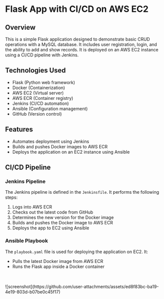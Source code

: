 # Flask App with CI/CD on AWS EC2

## Overview

This is a simple Flask application designed to demonstrate basic CRUD operations with a MySQL database. It includes user registration, login, and the ability to add and show records. It is deployed on an AWS EC2 instance using a CI/CD pipeline with Jenkins.

## Technologies Used

- Flask (Python web framework)
- Docker (Containerization)
- AWS EC2 (Virtual server)
- AWS ECR (Container registry)
- Jenkins (CI/CD automation)
- Ansible (Configuration management)
- GitHub (Version control)

## Features

- Automates deployment using Jenkins
- Builds and pushes Docker images to AWS ECR
- Deploys the application on an EC2 instance using Ansible


## CI/CD Pipeline

### Jenkins Pipeline

The Jenkins pipeline is defined in the `Jenkinsfile`. It performs the following steps:

1. Logs into AWS ECR
2. Checks out the latest code from GitHub
3. Determines the new version for the Docker image
4. Builds and pushes the Docker image to AWS ECR
5. Deploys the app to EC2 using Ansible

### Ansible Playbook

The `playbook.yaml` file is used for deploying the application on EC2. It:

- Pulls the latest Docker image from AWS ECR
- Runs the Flask app inside a Docker container

<br>
<br>
![screenshot](https://github.com/user-attachments/assets/ed8f83bc-ba19-4e19-803d-b07be0c45f17)

